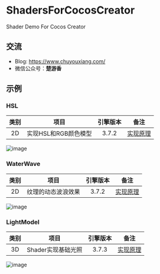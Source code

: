 # ShadersForCocosCreator
Shader Demo For Cocos Creator

## 交流
- Blog: https://www.chuyouxiang.com/
- 微信公众号：**楚游香**

## 示例
### HSL
| 类别 | 项目 | 引擎版本 | 备注 |
| :---: | :---: | :---: | :---: |
| 2D | 实现HSL和RGB颜色模型 | 3.7.2 | [实现原理](https://www.chuyouxiang.com/archives/718) |

![image](https://www.chuyouxiang.com/wp-content/uploads/2020/08/HSL2RGB.gif)

### WaterWave
| 类别 | 项目 | 引擎版本 | 备注 |
| :---: | :---: | :---: | :---: |
| 2D | 纹理的动态波浪效果 | 3.7.2 | [实现原理](https://www.chuyouxiang.com/archives/725) |

![image](https://www.chuyouxiang.com/wp-content/uploads/2020/08/WaterWave.gif)

### LightModel
| 类别 | 项目 | 引擎版本 | 备注 |
| :---: | :---: | :---: | :---: |
| 3D | Shader实现基础光照 | 3.7.3 | [实现原理](https://www.chuyouxiang.com/archives/1153) |

![image](https://www.chuyouxiang.com/wp-content/uploads/2023/05/WX20230619-224500.png)

